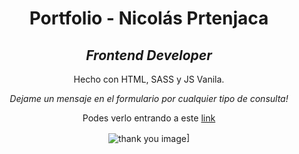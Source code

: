 
<div align="center">
<h1>Portfolio - Nicolás Prtenjaca</h1>
<h2><i>Frontend Developer</i></h2>

<p>Hecho con HTML, SASS y JS Vanila.</p>
<p><i>Dejame un mensaje en el formulario por cualquier tipo de consulta!</i></p>
<p>Podes verlo entrando a este <a href="portfolio-np.vercel.app" target="_blank">link</a></p>


<img align="center" alt="thank you image" src="https://user-images.githubusercontent.com/41525219/139324586-2f00830e-738e-4efa-98f1-34a0f1a4097e.png" />]
</div>

[portfolio]: portfolio-np.vercel.app
